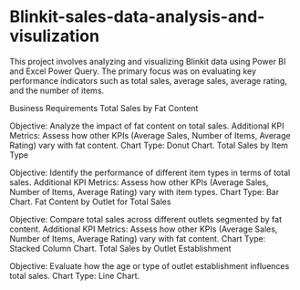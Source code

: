 # Blinkit-sales-data-analysis-and-visulization
This project involves analyzing and visualizing Blinkit data using Power BI and Excel Power Query. The primary focus was on evaluating key performance indicators such as total sales, average sales, average rating, and the number of items.

Business Requirements
Total Sales by Fat Content

Objective: Analyze the impact of fat content on total sales.
Additional KPI Metrics: Assess how other KPIs (Average Sales, Number of Items, Average Rating) vary with fat content.
Chart Type: Donut Chart.
Total Sales by Item Type

Objective: Identify the performance of different item types in terms of total sales.
Additional KPI Metrics: Assess how other KPIs (Average Sales, Number of Items, Average Rating) vary with item types.
Chart Type: Bar Chart.
Fat Content by Outlet for Total Sales

Objective: Compare total sales across different outlets segmented by fat content.
Additional KPI Metrics: Assess how other KPIs (Average Sales, Number of Items, Average Rating) vary with fat content.
Chart Type: Stacked Column Chart.
Total Sales by Outlet Establishment

Objective: Evaluate how the age or type of outlet establishment influences total sales.
Chart Type: Line Chart.
